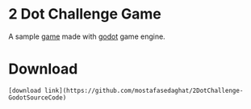 # 2 Dot Challenge Game

A sample [game](https://mostafasedaghat.github.io/2DotChallenge-GodotGame/) made with [godot](https://godotengine.org) game engine.


# Download
	[download link](https://github.com/mostafasedaghat/2DotChallenge-GodotSourceCode)
